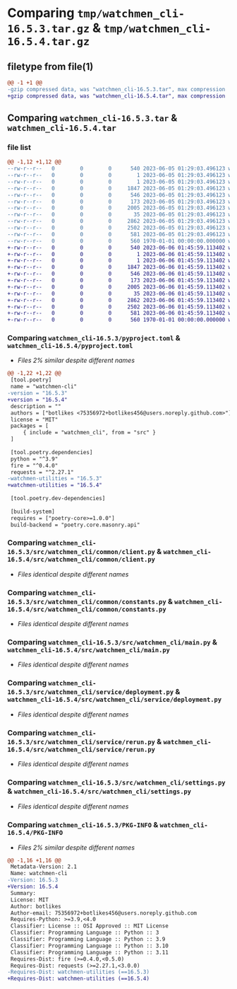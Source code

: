 # Comparing `tmp/watchmen_cli-16.5.3.tar.gz` & `tmp/watchmen_cli-16.5.4.tar.gz`

## filetype from file(1)

```diff
@@ -1 +1 @@
-gzip compressed data, was "watchmen_cli-16.5.3.tar", max compression
+gzip compressed data, was "watchmen_cli-16.5.4.tar", max compression
```

## Comparing `watchmen_cli-16.5.3.tar` & `watchmen_cli-16.5.4.tar`

### file list

```diff
@@ -1,12 +1,12 @@
--rw-r--r--   0        0        0      540 2023-06-05 01:29:03.496123 watchmen_cli-16.5.3/pyproject.toml
--rw-r--r--   0        0        0        1 2023-06-05 01:29:03.496123 watchmen_cli-16.5.3/src/watchmen_cli/__init__.py
--rw-r--r--   0        0        0        1 2023-06-05 01:29:03.496123 watchmen_cli-16.5.3/src/watchmen_cli/common/__init__.py
--rw-r--r--   0        0        0     1847 2023-06-05 01:29:03.496123 watchmen_cli-16.5.3/src/watchmen_cli/common/client.py
--rw-r--r--   0        0        0      546 2023-06-05 01:29:03.496123 watchmen_cli-16.5.3/src/watchmen_cli/common/constants.py
--rw-r--r--   0        0        0      173 2023-06-05 01:29:03.496123 watchmen_cli-16.5.3/src/watchmen_cli/common/exception.py
--rw-r--r--   0        0        0     2005 2023-06-05 01:29:03.496123 watchmen_cli-16.5.3/src/watchmen_cli/main.py
--rw-r--r--   0        0        0       35 2023-06-05 01:29:03.496123 watchmen_cli-16.5.3/src/watchmen_cli/service/__init__.py
--rw-r--r--   0        0        0     2862 2023-06-05 01:29:03.496123 watchmen_cli-16.5.3/src/watchmen_cli/service/deployment.py
--rw-r--r--   0        0        0     2502 2023-06-05 01:29:03.496123 watchmen_cli-16.5.3/src/watchmen_cli/service/rerun.py
--rw-r--r--   0        0        0      581 2023-06-05 01:29:03.496123 watchmen_cli-16.5.3/src/watchmen_cli/settings.py
--rw-r--r--   0        0        0      560 1970-01-01 00:00:00.000000 watchmen_cli-16.5.3/PKG-INFO
+-rw-r--r--   0        0        0      540 2023-06-06 01:45:59.113402 watchmen_cli-16.5.4/pyproject.toml
+-rw-r--r--   0        0        0        1 2023-06-06 01:45:59.113402 watchmen_cli-16.5.4/src/watchmen_cli/__init__.py
+-rw-r--r--   0        0        0        1 2023-06-06 01:45:59.113402 watchmen_cli-16.5.4/src/watchmen_cli/common/__init__.py
+-rw-r--r--   0        0        0     1847 2023-06-06 01:45:59.113402 watchmen_cli-16.5.4/src/watchmen_cli/common/client.py
+-rw-r--r--   0        0        0      546 2023-06-06 01:45:59.113402 watchmen_cli-16.5.4/src/watchmen_cli/common/constants.py
+-rw-r--r--   0        0        0      173 2023-06-06 01:45:59.113402 watchmen_cli-16.5.4/src/watchmen_cli/common/exception.py
+-rw-r--r--   0        0        0     2005 2023-06-06 01:45:59.113402 watchmen_cli-16.5.4/src/watchmen_cli/main.py
+-rw-r--r--   0        0        0       35 2023-06-06 01:45:59.113402 watchmen_cli-16.5.4/src/watchmen_cli/service/__init__.py
+-rw-r--r--   0        0        0     2862 2023-06-06 01:45:59.113402 watchmen_cli-16.5.4/src/watchmen_cli/service/deployment.py
+-rw-r--r--   0        0        0     2502 2023-06-06 01:45:59.113402 watchmen_cli-16.5.4/src/watchmen_cli/service/rerun.py
+-rw-r--r--   0        0        0      581 2023-06-06 01:45:59.113402 watchmen_cli-16.5.4/src/watchmen_cli/settings.py
+-rw-r--r--   0        0        0      560 1970-01-01 00:00:00.000000 watchmen_cli-16.5.4/PKG-INFO
```

### Comparing `watchmen_cli-16.5.3/pyproject.toml` & `watchmen_cli-16.5.4/pyproject.toml`

 * *Files 2% similar despite different names*

```diff
@@ -1,22 +1,22 @@
 [tool.poetry]
 name = "watchmen-cli"
-version = "16.5.3"
+version = "16.5.4"
 description = ""
 authors = ["botlikes <75356972+botlikes456@users.noreply.github.com>"]
 license = "MIT"
 packages = [
     { include = "watchmen_cli", from = "src" }
 ]
 
 [tool.poetry.dependencies]
 python = "^3.9"
 fire = "^0.4.0"
 requests = "^2.27.1"
-watchmen-utilities = "16.5.3"
+watchmen-utilities = "16.5.4"
 
 [tool.poetry.dev-dependencies]
 
 [build-system]
 requires = ["poetry-core>=1.0.0"]
 build-backend = "poetry.core.masonry.api"
```

### Comparing `watchmen_cli-16.5.3/src/watchmen_cli/common/client.py` & `watchmen_cli-16.5.4/src/watchmen_cli/common/client.py`

 * *Files identical despite different names*

### Comparing `watchmen_cli-16.5.3/src/watchmen_cli/common/constants.py` & `watchmen_cli-16.5.4/src/watchmen_cli/common/constants.py`

 * *Files identical despite different names*

### Comparing `watchmen_cli-16.5.3/src/watchmen_cli/main.py` & `watchmen_cli-16.5.4/src/watchmen_cli/main.py`

 * *Files identical despite different names*

### Comparing `watchmen_cli-16.5.3/src/watchmen_cli/service/deployment.py` & `watchmen_cli-16.5.4/src/watchmen_cli/service/deployment.py`

 * *Files identical despite different names*

### Comparing `watchmen_cli-16.5.3/src/watchmen_cli/service/rerun.py` & `watchmen_cli-16.5.4/src/watchmen_cli/service/rerun.py`

 * *Files identical despite different names*

### Comparing `watchmen_cli-16.5.3/src/watchmen_cli/settings.py` & `watchmen_cli-16.5.4/src/watchmen_cli/settings.py`

 * *Files identical despite different names*

### Comparing `watchmen_cli-16.5.3/PKG-INFO` & `watchmen_cli-16.5.4/PKG-INFO`

 * *Files 2% similar despite different names*

```diff
@@ -1,16 +1,16 @@
 Metadata-Version: 2.1
 Name: watchmen-cli
-Version: 16.5.3
+Version: 16.5.4
 Summary: 
 License: MIT
 Author: botlikes
 Author-email: 75356972+botlikes456@users.noreply.github.com
 Requires-Python: >=3.9,<4.0
 Classifier: License :: OSI Approved :: MIT License
 Classifier: Programming Language :: Python :: 3
 Classifier: Programming Language :: Python :: 3.9
 Classifier: Programming Language :: Python :: 3.10
 Classifier: Programming Language :: Python :: 3.11
 Requires-Dist: fire (>=0.4.0,<0.5.0)
 Requires-Dist: requests (>=2.27.1,<3.0.0)
-Requires-Dist: watchmen-utilities (==16.5.3)
+Requires-Dist: watchmen-utilities (==16.5.4)
```

